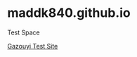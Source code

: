 # maddk840.github.io
Test Space


<a href="https://maddk840.github.io/gazouyi-site/">Gazouyi Test Site</a>
